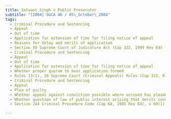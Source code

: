 ```yaml
---
title: Salwant Singh v Public Prosecutor 
subtitle: "[2004] SGCA 46 / 05\_October\_2004"
tags:
  - Criminal Procedure and Sentencing
  - Appeal
  - Out of time
  - Application for extension of time for filing notice of appeal
  - Reasons for delay and merits of application
  - Section 50 Supreme Court of Judicature Act (Cap 322, 1999 Rev Ed)
  - Criminal Procedure and Sentencing
  - Appeal
  - Out of time
  - Application for extension of time for filing notice of appeal
  - Whether proper quorum to hear application formed
  - Rules 13(1), 16 Supreme Court (Criminal Appeals) Rules (Cap 322, R 6, 1997 Rev Ed)
  - Criminal Procedure and Sentencing
  - Appeal
  - Plea of guilty
  - Whether appeal against conviction possible where accused has pleaded guilty
  - Whether question of law of public interest arising that merits consideration of Court of Appeal
  - Section 244 Criminal Procedure Code (Cap 68, 1985 Rev Ed), s 60(1) Supreme Court of Judicature Act (Cap 322, 1999 Rev Ed)

---
```


